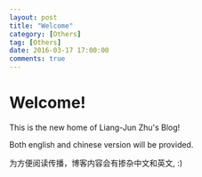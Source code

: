 ```yaml
---
layout: post
title: "Welcome"
category: [Others]
tag: [Others]
date: 2016-03-17 17:00:00
comments: true
---
```


Welcome!
======


This is the new home of Liang-Jun Zhu's Blog!

Both english and chinese version will be provided.

为方便阅读传播，博客内容会有掺杂中文和英文, :)
